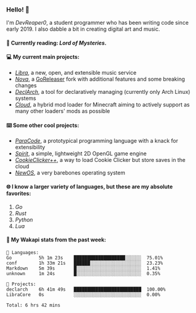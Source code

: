 ### Hello! 👋

I'm _DevReaper0_, a student programmer who has been writing code since early 2019. I also dabble a bit in creating digital art and music.

#### 📖 Currently reading: *Lord of Mysteries*.

#### 💻 My current main projects:

-   _[Libra](https://github.com/LibraMusic)_, a new, open, and extensible music service
-   _[Nova](https://github.com/LibraMusic/Nova)_, a [GoReleaser](https://github.com/goreleaser/goreleaser) fork with additional features and some breaking changes
-   _[DeclArch](https://github.com/DevReaper0/declarch)_, a tool for declaratively managing (currently only Arch Linux) systems
-   _[Cloud](https://github.com/CloudLoaderMC/CloudLoader)_, a hybrid mod loader for Minecraft aiming to actively support as many other loaders' mods as possible

#### ⌨️ Some other cool projects:

-   _[ParaCode](https://github.com/ParaCodeLang/ParaCode)_, a prototypical programming language with a knack for extensibility
-   _[Spirit](https://gitlab.com/DevReaper0/SpiritEngine)_, a simple, lightweight 2D OpenGL game engine
-   _[CookieClicker++](https://github.com/DevReaper0/CookieClickerPlusPlus)_, a way to load Cookie Clicker but store saves in the cloud
-   _[NewOS](https://github.com/DevReaper0/NewOS)_, a very barebones operating system

#### 🌐 I know a larger variety of languages, but these are my absolute favorites:

1. _Go_
2. _Rust_
3. _Python_
4. _Lua_

#### 📡 My Wakapi stats from the past week:

```text
💾 Languages:
Go          5h 1m 23s    ███████████████████░░░░░░  75.01%
conf        1h 33m 21s   ██████░░░░░░░░░░░░░░░░░░░  23.23%
Markdown    5m 39s       █░░░░░░░░░░░░░░░░░░░░░░░░  1.41%
unknown     1m 24s       █░░░░░░░░░░░░░░░░░░░░░░░░  0.35%

💼 Projects:
declarch    6h 41m 49s   █████████████████████████  100.00%
LibraCore   0s           ░░░░░░░░░░░░░░░░░░░░░░░░░  0.00%

Total: 6 hrs 42 mins
```
